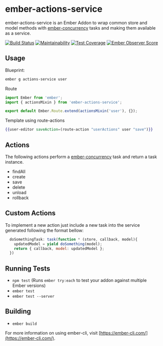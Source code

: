# ember-actions-service

ember-actions-service is an Ember Addon to wrap common store and model methods with [ember-concurrency](https://ember-concurrency.com/) tasks and making them available as a service.

[![Build Status](https://travis-ci.org/tarmann/ember-actions-service.svg)](https://travis-ci.org/tarmann/ember-actions-service)
[![Maintainability](https://api.codeclimate.com/v1/badges/99c5ff8cbb04e86a3581/maintainability)](https://codeclimate.com/github/tarmann/ember-actions-service/maintainability)
[![Test Coverage](https://api.codeclimate.com/v1/badges/99c5ff8cbb04e86a3581/test_coverage)](https://codeclimate.com/github/tarmann/ember-actions-service/test_coverage)
[![Ember Observer Score](https://emberobserver.com/badges/ember-actions-service.svg)](https://emberobserver.com/addons/ember-bundle-select)

## Usage

Blueprint:

```bash
ember g actions-service user
```

Route

```js
import Ember from 'ember';
import { actionsMixin } from 'ember-actions-service';

export default Ember.Route.extend(actionsMixin('user'), {});
```

Template using route-actions

```hbs
{{user-editor saveAction=(route-action "userActions" user "save")}}
```

## Actions

The following actions perform a [ember-concurrency](https://ember-concurrency.com/) task and return a task instance.

* findAll
* create
* save
* delete
* unload
* rollback

## Custom Actions

To implement a new action just include a new task into the service generated following the format bellow:

```js
  doSomethingTask: task(function * (store, callback, model){
    updatedModel = yield doSomething(model);
    return { callback, model: updatedModel };
  })
```

## Running Tests

* `npm test` (Runs `ember try:each` to test your addon against multiple Ember versions)
* `ember test`
* `ember test --server`

## Building

* `ember build`

For more information on using ember-cli, visit [https://ember-cli.com/](https://ember-cli.com/).
